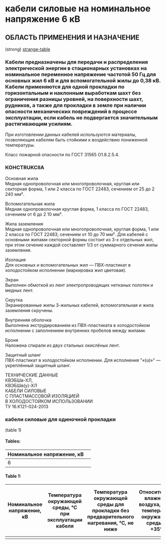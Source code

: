 # кабели силовые на номинальное напряжение 6 кВ

## ОБЛАСТЬ ПРИМЕНЕНИЯ И НАЗНА́ЧЕНИЕ  
(strong)
[strange-table](#bda0bcdd-e931-4073-893e-7510ea0f102a)

### Кабели предназначены для передачи и распределения электрической энергии в стационарных установках на номинальное переменное напряжение частотой 50 Гц для основных жил 6 кВ и для вспомогательной жилы до 0,38 кВ. Кабели применяются для одной прокладки по горизонтальным и наклонным выработкам шахт без ограничения разницы уровней, на поверхности шахт, рудников, а также для прокладки в земле при наличии опасности механических повреждений в процессе эксплуатации, если кабель не подвергается значительным растягивающим усилиям.

При изготовлении данных кабелей используются материалы, позволяющие кабелям быть стойкими к воздействию пониженной температуры.

Класс пожарной опасности по ГОСТ 31565 O1.8.2.5.4.

### КОНСTRUKCIIA  

Основная жила  
Медная однопроволочная или многопроволочная, круглая или секторная форма, 1 или 2 класса по ГОСТ 22483, сечением от 25 до 2 240 мм².

Вспомогательная жила  
Медная однопроволочная круглая форма, 1 класса по ГОСТ 22483, сечением от 6 до 2 10 мм².

Жила заземления  
Медная однопроволочная или многопроволочная, круглая форма, 1 или 2 класса по ГОСТ 22483, сечением от 10 до 70 мм². Для кабелей с основными жилами секторной формы состоит из 3-х отдельных жил, при этом сечение каждой составляет 1/3 от суммарного сечения жилы заземления.

Изолация  
Для основных и вспомогательных жил — ПВХ-пластикат в холодостойком исполнении (маркировка жил цветовая).

Экран  
Выполнен обмоткой из лент электропроводящих нетканых полотен и медных лент.

Скрутка  
Экранированные жилы 3-жильных кабелей, вспомогательная и жила заземления скручены.

Внутренняя оболочка  
Выполнена экструдированием из ПВХ-пластиката в холодостойком исполнении с заполнением внутренних пробелов между жилами.

Броня  
Наложена спирали из двух стальных окислёных лент.

Защитный шланг  
ПВХ-пластикат в холодостойком исполнении. Для исполнения "«(u)»" — укреплённый защитный шланг.

ТЕХНИЧЕСКИЕ ДАННЫЕ  
КВЭБШв-ХЛ,  
КВЭБШв(у)-ХЛ  
КАБЕЛИ СИЛОВЫЕ  
С ПЛАСТМАССОВОЙ ИЗОЛЯЦИЕЙ  
В ХОЛОДОСТОЙКОМ ИСПОЛЬЗОВАНИИ  
ТУ 16.К121-024-2013  
  
### кабели силовые для одиночной прокладки  
(table 1)

#### Tables:

| Номинальное напряжение, кВ |        |
|-----------------------------|--------|
|                       6     |

#### Table 1:

| Номинальное напряжение, кВ | Температура окружающей среды, °С при эксплуатации кабеля | Температура окружающей среды для прокладки без предварительного нагревания, °С, не ниже | Относительная влажность воздуха, % при температуре окружающей среды до +35°C | Минимальный радиус изгиба, диаметров кабеля | Минимальный радиус изгиба, диаметров кабеля, при монтаже с использованием специального шаблона, см |
|-------------------------------|----------------------------------------------------------|---------------------------------------------------------------------------|------------------------------------------------------------------------------------|----------------------------------------------|------------------------------------------------------------------------------|
|                               |                                                      |                                                                        |                                                                                   |                                            |                                                                            |